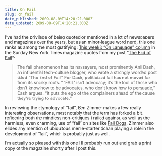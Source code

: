 ```yaml
---
title: On Fail
slug: on_fail
date_published: 2009-08-09T14:20:21.000Z
date_updated: 2009-08-09T14:20:21.000Z
---
```


I’ve had the privilege of being quoted or mentioned in a lot of newspapers and magazines over the years, but as an minor-league word nerd, this one ranks as among the most gratifying: [This week’s “On Language” column](http://www.nytimes.com/2009/08/09/magazine/09FOB-onlanguage-t.html) in the Sunday New York Times magazine quotes from my post “[The End of Fail](/2009/06/the-end-of-fail.html)“:

> The fail phenomenon has its naysayers, most prominently Anil Dash, an influential tech-culture blogger, who wrote a strongly worded post titled “The End of Fail.” For Dash, politicized fail has not moved far from its snarky roots. “ ‘FAIL’ isn’t advocacy; it’s the tool of those who don’t know how to be advocates, who don’t know how to persuade,” Dash argues. “It puts the ego of the complainers ahead of the cause they’re trying to advocate.”

In reviewing the etymology of “fail”, Ben Zimmer makes a few really interesting observations, most notably that the term has forked a bit, reflecting both the mindless non-critiques I railed against, as well as the harmless, even charming, use of “fail” on sites like [Fail Dogs](http://faildogs.com/). Zimmer also elides any mention of ubiquitous meme-starter 4chan playing a role in the development of “fail”, which is probably just as well.

I’m actually so pleased with this one I’ll probably run out and grab a print copy of the magazine shortly after I post this.
